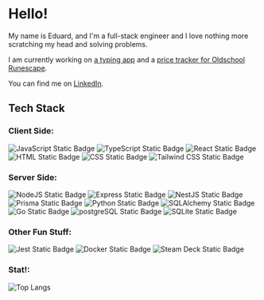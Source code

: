 # Hello!

My name is Eduard, and I'm a full-stack engineer and I love nothing more scratching my head and solving problems.

I am currently working on [a typing app](https://github.com/EwbiDev/typey) and a [price tracker for Oldschool Runescape](https://github.com/EwbiDev/osrs-price-tracker).

You can find me on [LinkedIn](https://www.linkedin.com/in/eduard-bissell/).

## Tech Stack

### Client Side:

![JavaScript Static Badge](https://img.shields.io/badge/javascript-white?style=for-the-badge&logo=javascript&logoColor=black&color=%23F7DF1E)
![TypeScript Static Badge](https://img.shields.io/badge/typescript-white?style=for-the-badge&logo=typescript&logoColor=white&color=%233178C6)
![React Static Badge](https://img.shields.io/badge/react-white?style=for-the-badge&logo=react&logoColor=black&color=%2361DAFB)
![HTML Static Badge](https://img.shields.io/badge/html-white?style=for-the-badge&logo=html5&logoColor=white&color=%23E34F26)
![CSS Static Badge](https://img.shields.io/badge/css-white?style=for-the-badge&logo=css3&logoColor=white&color=%231572B6)
![Tailwind CSS Static Badge](https://img.shields.io/badge/Tailwind_CSS-white?style=for-the-badge&logo=tailwind-css&logoColor=white&color=%2306B6D4)

### Server Side:

![NodeJS Static Badge](https://img.shields.io/badge/nodejs-white?style=for-the-badge&logo=nodedotjs&logoColor=white&color=%235FA04E)
![Express Static Badge](https://img.shields.io/badge/express-white?style=for-the-badge&logo=express&logoColor=white&color=%23000000)
![NestJS Static Badge](https://img.shields.io/badge/nestjs-white?style=for-the-badge&logo=nestjs&logoColor=white&color=%23E0234E)
![Prisma Static Badge](https://img.shields.io/badge/prisma-white?style=for-the-badge&logo=prisma&logoColor=white&color=%232D3748)
![Python Static Badge](https://img.shields.io/badge/python-white?style=for-the-badge&logo=python&logoColor=white&color=%233776AB)
![SQLAlchemy Static Badge](https://img.shields.io/badge/sqlalchemy-white?style=for-the-badge&logo=sqlalchemy&logoColor=white&color=%23D71F00)
![Go Static Badge](https://img.shields.io/badge/go-white?style=for-the-badge&logo=go&logoColor=white&color=%2300ADD8)
![postgreSQL Static Badge](https://img.shields.io/badge/postgresql-white?style=for-the-badge&logo=postgresql&logoColor=white&color=%234169E1)
![SQLite Static Badge](https://img.shields.io/badge/sqlite-white?style=for-the-badge&logo=sqlite&logoColor=white&color=%23003B57)

### Other Fun Stuff:

![Jest Static Badge](https://img.shields.io/badge/jest-white?style=for-the-badge&logo=jest&logoColor=white&color=%23C21325)
![Docker Static Badge](https://img.shields.io/badge/docker-white?style=for-the-badge&logo=docker&logoColor=white&color=%232496ED)
![Steam Deck Static Badge](https://img.shields.io/badge/steam_deck-white?style=for-the-badge&logo=steamdeck&logoColor=white&color=%231A9FFF)

### Stat!:

![Top Langs](https://github-readme-stats.vercel.app/api/top-langs/?username=ewbidev&theme=transparent&layout=donut)

<!--
**EwbiDev/EwbiDev** is a ✨ _special_ ✨ repository because its `README.md` (this file) appears on your GitHub profile.

Here are some ideas to get you started:

- 🔭 I’m currently working on ...
- 🌱 I’m currently learning ...
- 👯 I’m looking to collaborate on ...
- 🤔 I’m looking for help with ...
- 💬 Ask me about ...
- 📫 How to reach me: ...
- 😄 Pronouns: ...
- ⚡ Fun fact: ...
-->
